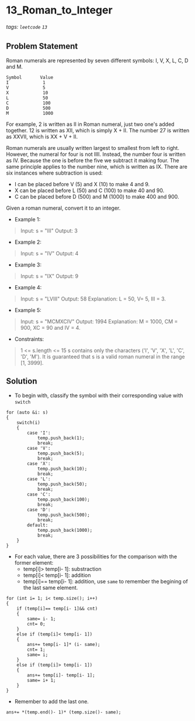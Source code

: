 # 13_Roman_to_Integer
###### tags: `leetcode` `13`
## Problem Statement
Roman numerals are represented by seven different symbols: I, V, X, L, C, D and M.
```
Symbol       Value
I             1
V             5
X             10
L             50
C             100
D             500
M             1000
```
For example, 2 is written as II in Roman numeral, just two one's added together. 12 is written as XII, which is simply X + II. The number 27 is written as XXVII, which is XX + V + II.

Roman numerals are usually written largest to smallest from left to right. However, the numeral for four is not IIII. Instead, the number four is written as IV. Because the one is before the five we subtract it making four. The same principle applies to the number nine, which is written as IX. There are six instances where subtraction is used:

- I can be placed before V (5) and X (10) to make 4 and 9. 
- X can be placed before L (50) and C (100) to make 40 and 90. 
- C can be placed before D (500) and M (1000) to make 400 and 900.

Given a roman numeral, convert it to an integer.

- Example 1:

> Input: s = "III"
Output: 3
- Example 2:

> Input: s = "IV"
Output: 4
- Example 3:

> Input: s = "IX"
Output: 9
- Example 4:

> Input: s = "LVIII"
Output: 58
Explanation: L = 50, V= 5, III = 3.
- Example 5:

> Input: s = "MCMXCIV"
Output: 1994
Explanation: M = 1000, CM = 900, XC = 90 and IV = 4.
 

- Constraints:

> 1 <= s.length <= 15
s contains only the characters ('I', 'V', 'X', 'L', 'C', 'D', 'M').
It is guaranteed that s is a valid roman numeral in the range [1, 3999].

## Solution
- To begin with, classify the symbol with their corresponding value with ```switch```

```cpp=
for (auto &i: s)
{
    switch(i)
    {
        case 'I':
            temp.push_back(1);
            break;
        case 'V':
            temp.push_back(5);
            break;
        case 'X':
            temp.push_back(10);
            break;
        case 'L':
            temp.push_back(50);
            break;
        case 'C':
            temp.push_back(100);
            break;
        case 'D':
            temp.push_back(500);
            break;
        default:
            temp.push_back(1000);
            break;
    }
}
```
- For each value, there are 3 possibilities for the comparison with the former element:
    - temp[i]> temp[i- 1]: substraction
    - temp[i]< temp[i- 1]: addition
    - temp[i]== temp[i- 1]: addition, use ```same``` to remember the begining of the last same element.

```cpp=
for (int i= 1; i< temp.size(); i++)
{
    if (temp[i]== temp[i- 1]&& cnt)
    {
        same= i- 1;
        cnt= 0;
    }
    else if (temp[i]< temp[i- 1])
    {
        ans+= temp[i- 1]* (i- same);
        cnt= 1;
        same= i;
    }
    else if (temp[i]> temp[i- 1])
    {
        ans+= temp[i]- temp[i- 1];
        same= i+ 1;
    }
}
```
- Remember to add the last one.

```cpp=
ans+= *(temp.end()- 1)* (temp.size()- same);
```